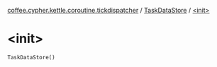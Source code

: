 [coffee.cypher.kettle.coroutine.tickdispatcher](../index.md) / [TaskDataStore](index.md) / [&lt;init&gt;](./-init-.md)

# &lt;init&gt;

`TaskDataStore()`